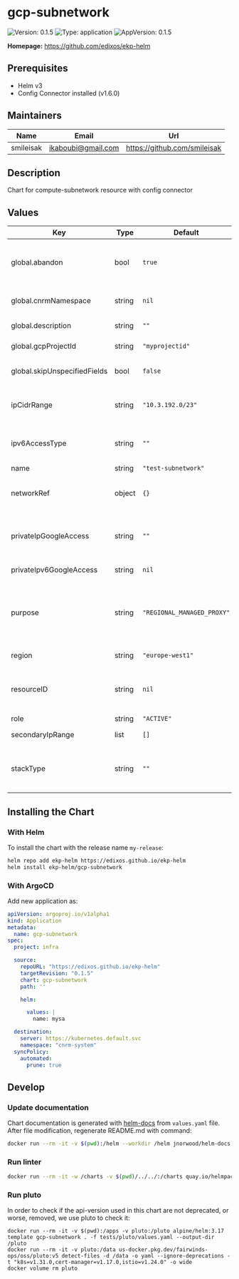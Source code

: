 # gcp-subnetwork

![Version: 0.1.5](https://img.shields.io/badge/Version-0.1.5-informational?style=flat-square) ![Type: application](https://img.shields.io/badge/Type-application-informational?style=flat-square) ![AppVersion: 0.1.5](https://img.shields.io/badge/AppVersion-0.1.5-informational?style=flat-square)

**Homepage:** <https://github.com/edixos/ekp-helm>

## Prerequisites

- Helm v3
- Config Connector installed (v1.6.0)

## Maintainers

| Name | Email | Url |
| ---- | ------ | --- |
| smileisak | <ikaboubi@gmail.com> | <https://github.com/smileisak> |

## Description

Chart for compute-subnetwork resource with config connector

## Values

| Key | Type | Default | Description |
|-----|------|---------|-------------|
| global.abandon | bool | `true` | Abandon resource if the manifests are deleted. Allow deleting a resource from config connector without deleting it from GCP |
| global.cnrmNamespace | string | `nil` | Allows to deploy in another namespace than the release one |
| global.description | string | `""` | subNework description (use helm tpl) |
| global.gcpProjectId | string | `"myprojectid"` | Project ID where to deploy the cluster |
| global.skipUnspecifiedFields | bool | `false` | This skips populating unspecified fields into the Kubernetes resource spec. |
| ipCidrRange | string | `"10.3.192.0/23"` | The range of internal addresses that are owned by this subnetwork. Only IPv4 is supported. |
| ipv6AccessType | string | `""` | The access type of IPv6 address this subnet holds. Possible values: ["EXTERNAL", "INTERNAL"]. |
| name | string | `"test-subnetwork"` | The name of the resource. |
| networkRef | object | `{}` | The network this subnet belongs to. Only networks that are in the distributed mode can have subnetworks. |
| privateIpGoogleAccess | string | `""` | When enabled, VMs in this subnetwork without external IP addresses can access Google APIs and services by using Private Google Access. |
| privateIpv6GoogleAccess | string | `nil` | The private IPv6 google access type for the VMs in this subnet. |
| purpose | string | `"REGIONAL_MANAGED_PROXY"` | The purpose of the resource.  This field can be either 'PRIVATE_RFC_1918', 'REGIONAL_MANAGED_PROXY', 'GLOBAL_MANAGED_PROXY', or 'PRIVATE_SERVICE_CONNECT'. |
| region | string | `"europe-west1"` | The GCP region for this subnetwork. |
| resourceID | string | `nil` | The name of the resource. Used for creation and acquisition. When unset, the value of `metadata.name` is used as the default. |
| role | string | `"ACTIVE"` |  |
| secondaryIpRange | list | `[]` | The secondary range of the subnetwork. |
| stackType | string | `""` | The stack type for this subnet to identify whether the IPv6 feature is enabled or not. Possible values: ["IPV4_ONLY", "IPV4_IPV6"]. |

## Installing the Chart

### With Helm

To install the chart with the release name `my-release`:

```bash
helm repo add ekp-helm https://edixos.github.io/ekp-helm
helm install ekp-helm/gcp-subnetwork
```

### With ArgoCD

Add new application as:

```yaml
apiVersion: argoproj.io/v1alpha1
kind: Application
metadata:
  name: gcp-subnetwork
spec:
  project: infra

  source:
    repoURL: "https://edixos.github.io/ekp-helm"
    targetRevision: "0.1.5"
    chart: gcp-subnetwork
    path: ''

    helm:

      values: |
        name: mysa

  destination:
    server: https://kubernetes.default.svc
    namespace: "cnrm-system"
  syncPolicy:
    automated:
      prune: true
```

## Develop

### Update documentation

Chart documentation is generated with [helm-docs](https://github.com/norwoodj/helm-docs) from `values.yaml` file.
After file modification, regenerate README.md with command:

```bash
docker run --rm -it -v $(pwd):/helm --workdir /helm jnorwood/helm-docs:v1.14.2 helm-docs
```

### Run linter

```bash
docker run --rm -it -w /charts -v $(pwd)/../../:/charts quay.io/helmpack/chart-testing:v3.12.0 ct lint --charts /charts/charts/gcp-subnetwork --config /charts/charts/gcp-subnetwork/ct.yaml
```

### Run pluto

In order to check if the api-version used in this chart are not deprecated, or worse, removed, we use pluto to check it:

```
docker run --rm -it -v $(pwd):/apps -v pluto:/pluto alpine/helm:3.17 template gcp-subnetwork . -f tests/pluto/values.yaml --output-dir /pluto
docker run --rm -it -v pluto:/data us-docker.pkg.dev/fairwinds-ops/oss/pluto:v5 detect-files -d /data -o yaml --ignore-deprecations -t "k8s=v1.31.0,cert-manager=v1.17.0,istio=v1.24.0" -o wide
docker volume rm pluto
```


